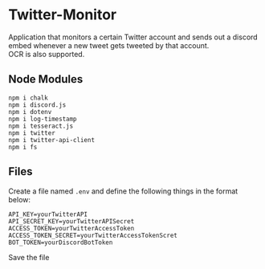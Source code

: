 # Twitter-Monitor

Application that monitors a certain Twitter account and sends out a discord embed whenever a new tweet gets tweeted by that account.<br>
OCR is also supported.

## Node Modules
```
npm i chalk
npm i discord.js
npm i dotenv
npm i log-timestamp
npm i tesseract.js
npm i twitter
npm i twitter-api-client
npm i fs
```
## Files

Create a file named `.env` and define the following things in the format below:
```
API_KEY=yourTwitterAPI
API_SECRET_KEY=yourTwitterAPISecret
ACCESS_TOKEN=yourTwitterAccessToken
ACCESS_TOKEN_SECRET=yourTwitterAccessTokenScret
BOT_TOKEN=yourDiscordBotToken
```
Save the file
